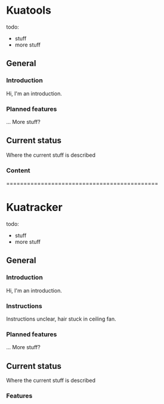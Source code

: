# Kuatools

todo:
* stuff
* more stuff

## General

### Introduction
Hi, I'm an introduction.
### Planned features
... More stuff?
## Current status
Where the current stuff is described
### Content

============================================

# Kuatracker

todo:
* stuff
* more stuff

## General

### Introduction
Hi, I'm an introduction.
### Instructions
Instructions unclear, hair stuck in ceiling fan.
### Planned features
... More stuff?
## Current status
Where the current stuff is described
### Features